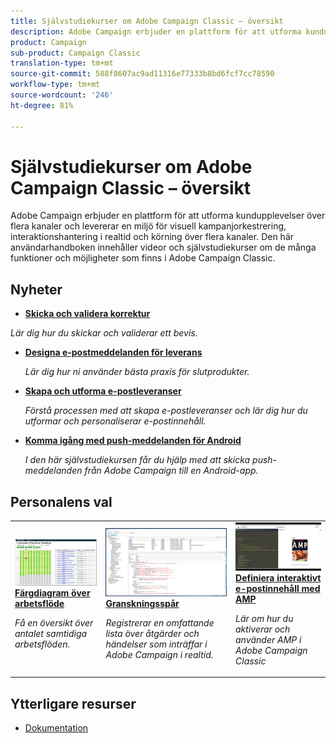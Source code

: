 ```yaml
---
title: Självstudiekurser om Adobe Campaign Classic – översikt
description: Adobe Campaign erbjuder en plattform för att utforma kundupplevelser över flera kanaler och levererar en miljö för visuell kampanjorkestrering, interaktionshantering i realtid och körning över flera kanaler. Den här användarhandboken innehåller videor och självstudiekurser om de många funktioner och möjligheter som finns i Adobe Campaign Standard.
product: Campaign
sub-product: Campaign Classic
translation-type: tm+mt
source-git-commit: 588f8607ac9ad11316e77333b8bd6fcf7cc78590
workflow-type: tm+mt
source-wordcount: '246'
ht-degree: 81%

---
```



# Självstudiekurser om Adobe Campaign Classic – översikt

Adobe Campaign erbjuder en plattform för att utforma kundupplevelser över flera kanaler och levererar en miljö för visuell kampanjorkestrering, interaktionshantering i realtid och körning över flera kanaler. Den här användarhandboken innehåller videor och självstudiekurser om de många funktioner och möjligheter som finns i Adobe Campaign Classic.

## Nyheter

* **[Skicka och validera korrektur](/help/sending-messages/email-channel/send-and-validate-proofs)**

*Lär dig hur du skickar och validerar ett bevis.*

* **[Designa e-postmeddelanden för leverans](/help/sending-messages/email-channel/design-emails-for-deliverability.md)**

   *Lär dig hur ni använder bästa praxis för slutprodukter.*

* **[Skapa och utforma e-postleveranser](/help/sending-messages/email-channel/create-and-design-email-deliveries.md)**

   *Förstå processen med att skapa e-postleveranser och lär dig hur du utformar och personaliserar e-postinnehåll.*

* **[Komma igång med push-meddelanden för Android](/help/tutorial-getting-started-with-push-notifications-for-android/introduction.md)**

   *I den här självstudiekursen får du hjälp med att skicka push-meddelanden från Adobe Campaign till en Android-app.*

## Personalens val

<table>
<tr>
  <td>
    <a href="./monitoring-campaign-classic/workflow-heatmap.md">
      <img alt="Färgdiagram över arbetsflöde (video)" src="./assets/workflow-heatmap.png"/>
    </a>
    <div>
      <a href="./monitoring-campaign-classic/workflow-heatmap.md">
    <strong>Färgdiagram över arbetsflöde</strong>
    </a>
    </div>
    <p>
    <em>Få en översikt över antalet samtidiga arbetsflöden.</em>
    <p>
  </td>
   <td>
    <a href="./monitoring-campaign-classic/audit-trail.md">
      <img alt="Granskningsspår (video)" src="./assets/acc-audit-trail-thumb.png" />
    </a>
    <div>
      <a href="./monitoring-campaign-classic/audit-trail.md">
    <strong>Granskningsspår</strong>
    </a>
    </div> 
    <p>
    <em>Registrerar en omfattande lista över åtgärder och händelser som inträffar i Adobe Campaign i realtid.</em>
    <p>
  </td>
  <td>
    <a href="./sending-messages/email-channel/defining-interactive-email-content-with-amp.md">
      <img alt="Definiera interaktivt e-postinnehåll med AMP (video)" src="./assets/29940.png" />
    </a>
    <div>
      <a href="./sending-messages/email-channel/defining-interactive-email-content-with-amp.md">
    <strong>Definiera interaktivt e-postinnehåll med AMP</strong>
    </a>
    </div>
    <p>
    <em>Lär om hur du aktiverar och använder AMP i Adobe Campaign Classic </em>
    <p>
  </td>
</tr>
</table>

## Ytterligare resurser

* [Dokumentation](https://docs.adobe.com/content/help/sv-SE/campaign-classic/using/getting-started/starting-with-adobe-campaign/about-adobe-campaign-classic.html)
